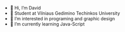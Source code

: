 - 👋 Hi, I’m David
- 🏢 Student at Vilniaus Gedimino Techinkos University 
- 👀 I’m interested in programing and graphic design
- 🌱 I’m currently learning Java-Script

<!---
dsitdykov/dsitdykov is a ✨ special ✨ repository because its `README.md` (this file) appears on your GitHub profile.
You can click the Preview link to take a look at your changes.
--->
